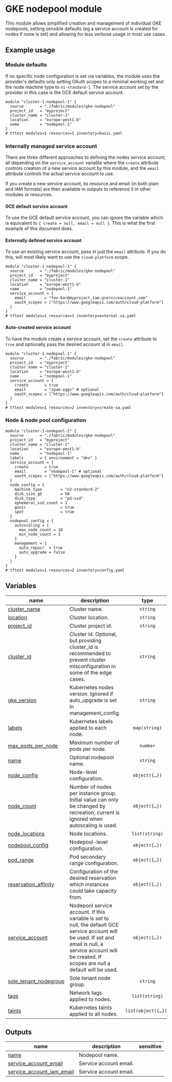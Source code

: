 # GKE nodepool module

This module allows simplified creation and management of individual GKE nodepools, setting sensible defaults (eg a service account is created for nodes if none is set) and allowing for less verbose usage in most use cases.

## Example usage

### Module defaults

If no specific node configuration is set via variables, the module uses the provider's defaults only setting OAuth scopes to a minimal working set and the node machine type to `n1-standard-1`. The service account set by the provider in this case is the GCE default service account.

```hcl
module "cluster-1-nodepool-1" {
  source       = "./fabric/modules/gke-nodepool"
  project_id   = "myproject"
  cluster_name = "cluster-1"
  location     = "europe-west1-b"
  name         = "nodepool-1"
}
# tftest modules=1 resources=1 inventory=basic.yaml
```

### Internally managed service account

There are three different approaches to defining the nodes service account, all depending on the `service_account` variable where the `create` attribute controls creation of a new service account by this module, and the `email` attribute controls the actual service account to use.

If you create a new service account, its resource and email (in both plain and IAM formats) are then available in outputs to reference it in other modules or resources.

#### GCE default service account

To use the GCE default service account, you can ignore the variable which is equivalent to `{ create = null, email = null }`. This is what the first example of this document does.

#### Externally defined service account

To use an existing service account, pass in just the `email` attribute. If you do this, will most likely want to use the `cloud-platform` scope.

```hcl
module "cluster-1-nodepool-1" {
  source       = "./fabric/modules/gke-nodepool"
  project_id   = "myproject"
  cluster_name = "cluster-1"
  location     = "europe-west1-b"
  name         = "nodepool-1"
  service_account = {
    email        = "foo-bar@myproject.iam.gserviceaccount.com"
    oauth_scopes = ["https://www.googleapis.com/auth/cloud-platform"]
  }
}
# tftest modules=1 resources=1 inventory=external-sa.yaml
```

#### Auto-created service account

To have the module create a service account, set the `create` attribute to `true` and optionally pass the desired account id in `email`.

```hcl
module "cluster-1-nodepool-1" {
  source       = "./fabric/modules/gke-nodepool"
  project_id   = "myproject"
  cluster_name = "cluster-1"
  location     = "europe-west1-b"
  name         = "nodepool-1"
  service_account = {
    create       = true
    email        = "spam-eggs" # optional
    oauth_scopes = ["https://www.googleapis.com/auth/cloud-platform"]
  }
}
# tftest modules=1 resources=2 inventory=create-sa.yaml
```
### Node & node pool configuration

```hcl
module "cluster-1-nodepool-1" {
  source       = "./fabric/modules/gke-nodepool"
  project_id   = "myproject"
  cluster_name = "cluster-1"
  location     = "europe-west1-b"
  name         = "nodepool-1"
  labels       = { environment = "dev" }
  service_account = {
    create       = true
    email        = "nodepool-1" # optional
    oauth_scopes = ["https://www.googleapis.com/auth/cloud-platform"]
  }
  node_config = {
    machine_type        = "n2-standard-2"
    disk_size_gb        = 50
    disk_type           = "pd-ssd"
    ephemeral_ssd_count = 1
    gvnic               = true
    spot                = true
  }
  nodepool_config = {
    autoscaling = {
      max_node_count = 10
      min_node_count = 1
    }
    management = {
      auto_repair  = true
      auto_upgrade = false
    }
  }
}
# tftest modules=1 resources=2 inventory=config.yaml
```

<!-- BEGIN TFDOC -->

## Variables

| name | description | type | required | default |
|---|---|:---:|:---:|:---:|
| [cluster_name](variables.tf#L23) | Cluster name. | <code>string</code> | ✓ |  |
| [location](variables.tf#L41) | Cluster location. | <code>string</code> | ✓ |  |
| [project_id](variables.tf#L149) | Cluster project id. | <code>string</code> | ✓ |  |
| [cluster_id](variables.tf#L17) | Cluster id. Optional, but providing cluster_id is recommended to prevent cluster misconfiguration in some of the edge cases. | <code>string</code> |  | <code>null</code> |
| [gke_version](variables.tf#L28) | Kubernetes nodes version. Ignored if auto_upgrade is set in management_config. | <code>string</code> |  | <code>null</code> |
| [labels](variables.tf#L34) | Kubernetes labels applied to each node. | <code>map&#40;string&#41;</code> |  | <code>&#123;&#125;</code> |
| [max_pods_per_node](variables.tf#L46) | Maximum number of pods per node. | <code>number</code> |  | <code>null</code> |
| [name](variables.tf#L52) | Optional nodepool name. | <code>string</code> |  | <code>null</code> |
| [node_config](variables.tf#L58) | Node-level configuration. | <code title="object&#40;&#123;&#10;  boot_disk_kms_key   &#61; optional&#40;string&#41;&#10;  disk_size_gb        &#61; optional&#40;number&#41;&#10;  disk_type           &#61; optional&#40;string&#41;&#10;  ephemeral_ssd_count &#61; optional&#40;number&#41;&#10;  gcfs                &#61; optional&#40;bool, false&#41;&#10;  guest_accelerator &#61; optional&#40;object&#40;&#123;&#10;    count              &#61; number&#10;    type               &#61; string&#10;    gpu_partition_size &#61; optional&#40;string&#41;&#10;  &#125;&#41;&#41;&#10;  gvnic      &#61; optional&#40;bool, false&#41;&#10;  image_type &#61; optional&#40;string&#41;&#10;  kubelet_config &#61; optional&#40;object&#40;&#123;&#10;    cpu_manager_policy   &#61; string&#10;    cpu_cfs_quota        &#61; optional&#40;bool&#41;&#10;    cpu_cfs_quota_period &#61; optional&#40;string&#41;&#10;  &#125;&#41;&#41;&#10;  linux_node_config_sysctls &#61; optional&#40;map&#40;string&#41;&#41;&#10;  local_ssd_count           &#61; optional&#40;number&#41;&#10;  machine_type              &#61; optional&#40;string&#41;&#10;  metadata                  &#61; optional&#40;map&#40;string&#41;&#41;&#10;  min_cpu_platform          &#61; optional&#40;string&#41;&#10;  preemptible               &#61; optional&#40;bool&#41;&#10;  sandbox_config_gvisor     &#61; optional&#40;bool&#41;&#10;  shielded_instance_config &#61; optional&#40;object&#40;&#123;&#10;    enable_integrity_monitoring &#61; optional&#40;bool&#41;&#10;    enable_secure_boot          &#61; optional&#40;bool&#41;&#10;  &#125;&#41;&#41;&#10;  spot                          &#61; optional&#40;bool&#41;&#10;  workload_metadata_config_mode &#61; optional&#40;string&#41;&#10;&#125;&#41;">object&#40;&#123;&#8230;&#125;&#41;</code> |  | <code title="&#123;&#10;  disk_type &#61; &#34;pd-balanced&#34;&#10;&#125;">&#123;&#8230;&#125;</code> |
| [node_count](variables.tf#L97) | Number of nodes per instance group. Initial value can only be changed by recreation, current is ignored when autoscaling is used. | <code title="object&#40;&#123;&#10;  current &#61; optional&#40;number&#41;&#10;  initial &#61; number&#10;&#125;&#41;">object&#40;&#123;&#8230;&#125;&#41;</code> |  | <code title="&#123;&#10;  initial &#61; 1&#10;&#125;">&#123;&#8230;&#125;</code> |
| [node_locations](variables.tf#L109) | Node locations. | <code>list&#40;string&#41;</code> |  | <code>null</code> |
| [nodepool_config](variables.tf#L115) | Nodepool-level configuration. | <code title="object&#40;&#123;&#10;  autoscaling &#61; optional&#40;object&#40;&#123;&#10;    location_policy &#61; optional&#40;string&#41;&#10;    max_node_count  &#61; optional&#40;number&#41;&#10;    min_node_count  &#61; optional&#40;number&#41;&#10;    use_total_nodes &#61; optional&#40;bool, false&#41;&#10;  &#125;&#41;&#41;&#10;  management &#61; optional&#40;object&#40;&#123;&#10;    auto_repair  &#61; optional&#40;bool&#41;&#10;    auto_upgrade &#61; optional&#40;bool&#41;&#10;  &#125;&#41;&#41;&#10;  upgrade_settings &#61; optional&#40;object&#40;&#123;&#10;    max_surge       &#61; number&#10;    max_unavailable &#61; number&#10;  &#125;&#41;&#41;&#10;&#125;&#41;">object&#40;&#123;&#8230;&#125;&#41;</code> |  | <code>null</code> |
| [pod_range](variables.tf#L137) | Pod secondary range configuration. | <code title="object&#40;&#123;&#10;  secondary_pod_range &#61; object&#40;&#123;&#10;    cidr   &#61; optional&#40;string&#41;&#10;    create &#61; optional&#40;bool&#41;&#10;    name   &#61; string&#10;  &#125;&#41;&#10;&#125;&#41;">object&#40;&#123;&#8230;&#125;&#41;</code> |  | <code>null</code> |
| [reservation_affinity](variables.tf#L154) | Configuration of the desired reservation which instances could take capacity from. | <code title="object&#40;&#123;&#10;  consume_reservation_type &#61; string&#10;  key                      &#61; optional&#40;string&#41;&#10;  values                   &#61; optional&#40;list&#40;string&#41;&#41;&#10;&#125;&#41;">object&#40;&#123;&#8230;&#125;&#41;</code> |  | <code>null</code> |
| [service_account](variables.tf#L164) | Nodepool service account. If this variable is set to null, the default GCE service account will be used. If set and email is null, a service account will be created. If scopes are null a default will be used. | <code title="object&#40;&#123;&#10;  create       &#61; optional&#40;bool, false&#41;&#10;  email        &#61; optional&#40;string, null&#41;&#10;  oauth_scopes &#61; optional&#40;list&#40;string&#41;, null&#41;&#10;&#125;&#41;">object&#40;&#123;&#8230;&#125;&#41;</code> |  | <code>&#123;&#125;</code> |
| [sole_tenant_nodegroup](variables.tf#L175) | Sole tenant node group. | <code>string</code> |  | <code>null</code> |
| [tags](variables.tf#L181) | Network tags applied to nodes. | <code>list&#40;string&#41;</code> |  | <code>null</code> |
| [taints](variables.tf#L187) | Kubernetes taints applied to all nodes. | <code title="list&#40;object&#40;&#123;&#10;  key    &#61; string&#10;  value  &#61; string&#10;  effect &#61; string&#10;&#125;&#41;&#41;">list&#40;object&#40;&#123;&#8230;&#125;&#41;&#41;</code> |  | <code>null</code> |

## Outputs

| name | description | sensitive |
|---|---|:---:|
| [name](outputs.tf#L17) | Nodepool name. |  |
| [service_account_email](outputs.tf#L22) | Service account email. |  |
| [service_account_iam_email](outputs.tf#L27) | Service account email. |  |

<!-- END TFDOC -->
